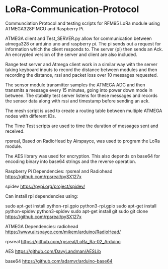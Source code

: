 # LoRa-Communication-Protocol
Communciation Protocol and testing scripts for RFM95 LoRa module using ATMEGA328P MCU and Raspberry Pi.

ATMEGA client and Test_SERVER.py allow for communication between atmega328 or arduino uno and raspberry pi. The pi sends out a request for information which the client responds to. The server (pi) then sends an Ack.
An encrypted version of the server and client are also included.

Range test server and Atmega client work in a similar way with the server taking keyboard inputs to record the distance between modules and then recording the distance, rssi and packet loss over 10 messages requested.

The sensor module transmitter samples the ATMEGA ADC and then transmits a message every 15 minutes, going into power down mode in between. The stability test server listens for these messages and records the sensor data along with rssi and timestamp before sending an ack.

The mesh script is used to create a routing table between multiple ATMEGA nodes with different IDs.

The Time Test scripts are used to time the duration of messages sent and received. 

rpsreal, Based on RadioHead by Airspayce, was used to program the LoRa module.

The AES library was used for encryption. This also depends on base64 for encoding binary into base64 strings and the reverse operation.

Raspberry Pi Dependencies:
rpsreal and Radiohead
https://github.com/rpsreal/pySX127x

spidev
https://pypi.org/project/spidev/

Can install rpi dependencies using:

sudo apt-get install python-rpi.gpio python3-rpi.gpio
sudo apt-get install python-spidev python3-spidev
sudo apt-get install git
sudo git clone https://github.com/rpsreal/pySX127x

ATMEGA Dependencies:
radiohead
https://www.airspayce.com/mikem/arduino/RadioHead/

rpsreal
https://github.com/rpsreal/LoRa_Ra-02_Arduino

AES
https://github.com/DavyLandman/AESLib

base64
https://github.com/adamvr/arduino-base64

